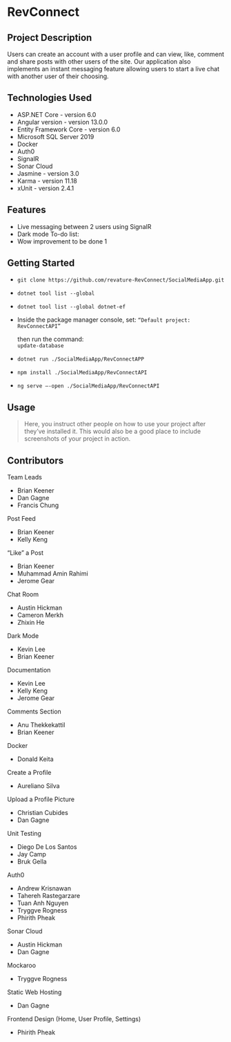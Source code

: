 
# RevConnect

## Project Description

Users can create an account with a user profile and can view, like, comment and share posts with other users of the site. Our application also implements an instant messaging feature allowing users to start a live chat with another user of their choosing.

## Technologies Used

* ASP.NET Core - version 6.0                        
* Angular version - version 13.0.0                 
* Entity Framework Core - version 6.0
* Microsoft SQL Server 2019
* Docker
* Auth0
* SignalR                                  	
* Sonar Cloud
* Jasmine - version 3.0
* Karma - version 11.18
* xUnit - version 2.4.1

## Features

* Live messaging between 2 users using SignalR 
* Dark mode
To-do list:
* Wow improvement to be done 1

## Getting Started

- `git clone https://github.com/revature-RevConnect/SocialMediaApp.git`
- `dotnet tool list --global`
- `dotnet tool list --global dotnet-ef`

- Inside the package manager console, set: 
 `“Default project: RevConnectAPI”`

  then run the command:  
  `update-database`

- `dotnet run ./SocialMediaApp/RevConnectAPP`
- `npm install ./SocialMediaApp/RevConnectAPI`
- `ng serve –-open ./SocialMediaApp/RevConnectAPI`


## Usage

> Here, you instruct other people on how to use your project after they’ve installed it. This would also be a good place to include screenshots of your project in action.

## Contributors

Team Leads
- Brian Keener 
- Dan Gagne
- Francis Chung

Post Feed
- Brian Keener
- Kelly Keng

“Like” a Post
- Brian Keener
- Muhammad Amin Rahimi
- Jerome Gear

Chat Room
- Austin Hickman
- Cameron Merkh   
- Zhixin He

Dark Mode
- Kevin Lee
- Brian Keener

Documentation
- Kevin Lee
- Kelly Keng
- Jerome Gear

Comments Section 
- Anu Thekkekattil
- Brian Keener

Docker 
- Donald Keita

Create a Profile
- Aureliano Silva

Upload a Profile Picture
- Christian Cubides
- Dan Gagne

Unit Testing
- Diego De Los Santos
- Jay Camp  
- Bruk Gella  

Auth0
- Andrew Krisnawan
- Tahereh Rastegarzare
- Tuan Anh Nguyen
- Tryggve Rogness
- Phirith Pheak

Sonar Cloud 
- Austin Hickman
- Dan Gagne

Mockaroo 
- Tryggve Rogness

Static Web Hosting
- Dan Gagne

Frontend Design (Home, User Profile, Settings)
- Phirith Pheak

